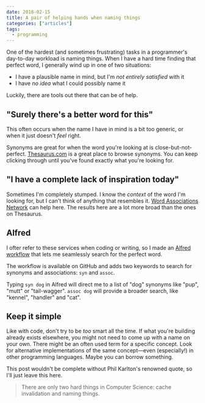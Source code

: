 ```yaml
---
date: 2018-02-15
title: A pair of helping hands when naming things
categories: ["articles"]
tags:
  - programming
---
```


One of the hardest (and sometimes frustrating) tasks in a programmer's day-to-day workload is naming things. When I have a hard time finding that perfect word, I generally wind up in one of two situations:

- I have a plausible name in mind, but I'm _not entirely satisfied_ with it
- I have _no idea_ what I could possibly name it

Luckily, there are tools out there that can be of help.

<!--more-->

## "Surely there's a better word for this"

This often occurs when the name I have in mind is a bit too generic, or when it just doesn't _feel_ right.

Synonyms are great for when the word you're looking at is close-but-not-perfect.
[Thesaurus.com](http://www.thesaurus.com/) is a great place to browse synonyms. You can keep clicking through until you've found exactly what you're looking for.

## "I have a complete lack of inspiration today"

Sometimes I'm completely stumped. I know the _context_ of the word I'm looking for, but I can't think of anything that resembles it. [Word Associations Network](https://wordassociations.net) can help here. The results here are a lot more broad than the ones on Thesaurus.

## Alfred

I ofter refer to these services when coding or writing, so I made an [Alfred workflow](https://github.com/sebastiandedeyne/naming-things-alfred-workflow) that lets me seamlessly search for the perfect word.

The workflow is available on GitHub and adds two keywords to search for synonyms and associations: `syn` and `assoc`.

Typing `syn dog` in Alfred will direct me to a list of "dog" synonyms like "pup", "mutt" or "tail-wagger". `assoc dog` will provide a broader search, like "kennel", "handler" and "cat".

## Keep it simple

Like with code, don't try to be _too_ smart all the time. If what you're building already exists elsewhere, you might not need to come up with a name on your own. There might be an often used term for a specific concept. Look for alternative implementations of the same concept—even (especially!) in other programming languages. Maybe you can borrow something.

This post wouldn't be complete without Phil Karlton's renowned quote, so I'll just leave this here.

> There are only two hard things in Computer Science: cache invalidation and naming things.
